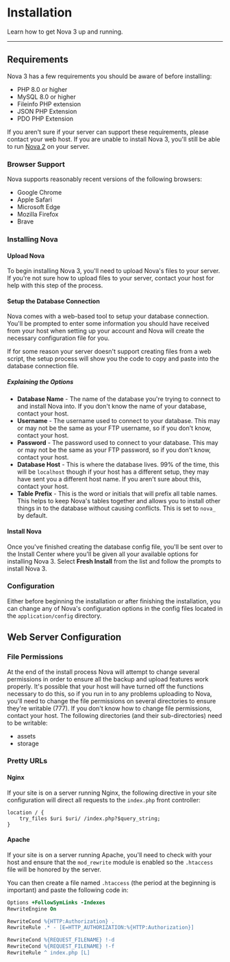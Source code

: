 # Installation

Learn how to get Nova 3 up and running.

---

## Requirements

Nova 3 has a few requirements you should be aware of before installing:

- PHP 8.0 or higher
- MySQL 8.0 or higher
- Fileinfo PHP extension
- JSON PHP Extension
- PDO PHP Extension

If you aren't sure if your server can support these requirements, please contact your web host. If you are unable to install Nova 3, you'll still be able to run [Nova 2](https://anodyne-productions.com) on your server.

### Browser Support

Nova supports reasonably recent versions of the following browsers:

- Google Chrome
- Apple Safari
- Microsoft Edge
- Mozilla Firefox
- Brave

### Installing Nova

#### Upload Nova

To begin installing Nova 3, you'll need to upload Nova's files to your server. If you're not sure how to upload files to your server, contact your host for help with this step of the process.

#### Setup the Database Connection

Nova comes with a web-based tool to setup your database connection. You'll be prompted to enter some information you should have received from your host when setting up your account and Nova will create the necessary configuration file for you.

If for some reason your server doesn't support creating files from a web script, the setup process will show you the code to copy and paste into the database connection file.

##### Explaining the Options

- __Database Name__ - The name of the database you're trying to connect to and install Nova into. If you don't know the name of your database, contact your host.
- __Username__ - The username used to connect to your database. This may or may not be the same as your FTP username, so if you don't know, contact your host.
- __Password__ - The password used to connect to your database. This may or may not be the same as your FTP password, so if you don't know, contact your host.
- __Database Host__ - This is where the database lives. 99% of the time, this will be `localhost` though if your host has a different setup, they may have sent you a different host name. If you aren't sure about this, contact your host.
- __Table Prefix__ - This is the word or initials that will prefix all table names. This helps to keep Nova's tables together and allows you to install other things in to the database without causing conflicts. This is set to `nova_` by default.

#### Install Nova

Once you've finished creating the database config file, you'll be sent over to the Install Center where you'll be given all your available options for installing Nova 3. Select __Fresh Install__ from the list and follow the prompts to install Nova 3.

### Configuration

Either before beginning the installation or after finishing the installation, you can change any of Nova's configuration options in the config files located in the `application/config` directory.

## Web Server Configuration

### File Permissions

At the end of the install process Nova will attempt to change several permissions in order to ensure all the backup and upload features work properly. It's possible that your host will have turned off the functions necessary to do this, so if you run in to any problems uploading to Nova, you'll need to change the file permissions on several directories to ensure they're writable (777). If you don't know how to change file permissions, contact your host. The following directories (and their sub-directories) need to be writable:

- assets
- storage

### Pretty URLs

#### Nginx

If your site is on a server running Nginx, the following directive in your site configuration will direct all requests to the `index.php` front controller:

```nginx
location / {
    try_files $uri $uri/ /index.php?$query_string;
}
```

#### Apache

If your site is on a server running Apache, you'll need to check with your host and ensure that the `mod_rewrite` module is enabled so the `.htaccess` file will be honored by the server.

You can then create a file named `.htaccess` (the period at the beginning is important) and paste the following code in:

```apache
Options +FollowSymLinks -Indexes
RewriteEngine On

RewriteCond %{HTTP:Authorization} .
RewriteRule .* - [E=HTTP_AUTHORIZATION:%{HTTP:Authorization}]

RewriteCond %{REQUEST_FILENAME} !-d
RewriteCond %{REQUEST_FILENAME} !-f
RewriteRule ^ index.php [L]
```
